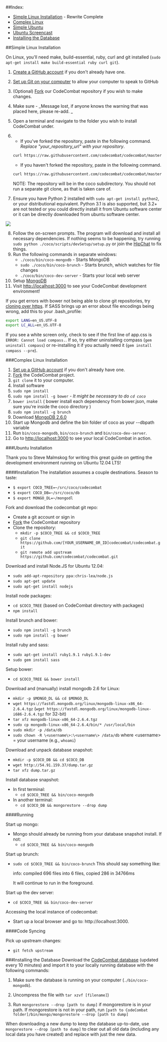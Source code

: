 ##Index:

* [Simple Linux Installation](#simple-linux-installation) - Rewrite Complete
* [Complex Linux](#complex-linux-installation)
* [Simple Ubuntu](#ubuntu-installation)
* [Ubuntu Screencast](http://youtu.be/usN85KSiWUM)
* [Installing the Database](#installing-the-database)

##Simple Linux Installation

On Linux, you'll need make, build-essential, ruby, curl and git installed (`sudo apt-get install make build-essential ruby curl git`).

1. [Create a GitHub account](https://github.com/join) if you don't already have one.
2. [Set up Git on your computer](https://help.github.com/articles/set-up-git/) to allow your computer to speak to GitHub
3. (Optional) [Fork](https://github.com/codecombat/codecombat/fork) our CodeCombat repository if you wish to make changes.
4. Make sure - _Message lost, if anyone knows the warning that was placed here, please re-add.  _
5. Open a terminal and navigate to the folder you wish to install CodeCombat under.
6. * If you've forked the repository, paste in the following command.  *Replace "your_repository_url" with your repository*.

    ```bash
    curl https://raw.githubusercontent.com/codecombat/codecombat/master/scripts/devSetup/bootstrap.sh | bash -s your_repository_url
    ```
   * If you haven't forked the repository, paste in the following command.
    ```bash
    curl https://raw.githubusercontent.com/codecombat/codecombat/master/scripts/devSetup/bootstrap.sh | bash
    ```
    NOTE: The repository will be in the coco subdirectory.  You should not run a separate git clone, as that is taken care of.
7. Ensure you have Python 2 installed with `sudo apt-get install python2`, or your distributional equivalent.  Python 3.1 is also supported, but 3.2+ are not tested or you could directly install it from Ubuntu software center or it can be directly downloaded from ubuntu software center.

![](/home/geetika/Downloads)

8. Follow the on-screen prompts.  The program will download and install all necessary dependencies.  If nothing seems to be happening, try running `sudo python ./coco/scripts/devSetup/setup.py` or join the [HipChat](www.hipchat.com/g3plnOKqa) to fix things.
9.  Run the following commands in separate windows:
    * `./coco/bin/coco-mongodb` - Starts MongoDB
    * `sudo ./coco/bin/coco-brunch` - Starts brunch, which watches for file changes 
    * `./coco/bin/coco-dev-server` - Starts your local web server
10. Setup [MongoDB](#installing-the-database)
11. Visit [http://localhost:3000](http://localhost:3000) to see your CodeCombat development environment!

If you get errors with bower not being able to clone git repositories, try [cloning over https](http://stackoverflow.com/questions/1722807/git-convert-git-urls-to-http-urls/11383587#11383587).  If SASS brings up an error about file encodings being wrong, add this to your .bash_profile:
```bash
export LANG=en_US.UTF-8
export LC_ALL=en_US.UTF-8
```
If you see a white screen only, check to see if the first line of app.css is `ERROR: Cannot load compass.`. If so, try either uninstalling compass (`gem uninstall compass`) or re-installing it if you actually need it (`gem install compass --pre`).

###Complex Linux Installation

1. [Set up a GitHub account](https://help.github.com/articles/set-up-git) if you don't already have one.
2. [Fork](https://github.com/codecombat/codecombat/fork) the CodeCombat project.
3. `git clone` it to your computer.
4. Install software
  1. `sudo npm install`
  2. `sudo npm install -g bower` - _It might be necessary to do `cd coco`_
  3. `bower install` ( bower install each dependency from bower.json, make sure you're inside the coco directory )
  4. `sudo npm install -g brunch`
  5. Download [MongoDB 2.6.0](http://www.mongodb.org/downloads)
  6. Start up Mongodb and define the bin folder of coco as your --dbpath variable
5. Run `bin/coco-mongodb`, `bin/coco-brunch` and `bin/coco-dev-server`.
6. Go to [http://localhost:3000](http://localhost:3000) to see your local CodeCombat in action.

###Ubuntu Installation

Thank you to Steve Malmskog for writing this great guide on getting the development environment running on Ubuntu 12.04 LTS!

####Installation
The installation assumes a couple destinations. Season to taste:

* `$ export COCO_TREE=~/src/coco/codecombat`
* `$ export COCO_DB=~/src/coco/db`
* `$ export MONGO_DL=~/mongodl`

Fork and download the codecombat git repo:
- Create a git account or sign in
- [Fork](https://github.com/codecombat/codecombat/fork) the CodeCombat repository
- Clone the repository:
    - `mkdir -p $COCO_TREE && cd $COCO_TREE`
    - `git clone https://github.com/[YOUR_USERNAME_OR_ID]codecombat/codecombat.git`
    - `git remote add upstream https://github.com/codecombat/codecombat.git`

Download and install Node.JS for Ubuntu 12.04:
- `sudo add-apt-repository ppa:chris-lea/node.js`
- `sudo apt-get update`
- `sudo apt-get install nodejs`

Install node packages:
- `cd $COCO_TREE` (based on CodeCombat directory with packages)
- `npm install `

Install brunch and bower:
- `sudo npm install -g brunch`
- `sudo npm install -g bower`

Install ruby and sass:
- `sudo apt-get install ruby1.9.1 ruby1.9.1-dev`
- `sudo gem install sass`

Setup bower:
- `cd $COCO_TREE && bower install`

Download and (manually) install mongodb 2.6 for Linux:
- `mkdir -p $MONGO_DL && cd $MONGO_DL`
- `wget https://fastdl.mongodb.org/linux/mongodb-linux-x86_64-2.6.4.tgz` (`wget https://fastdl.mongodb.org/linux/mongodb-linux-i686-2.6.4.tgz` for 32-bit)
- `tar xfz mongodb-linux-x86_64-2.6.4.tgz`
- `sudo cp mongodb-linux-x86_64-2.6.4/bin/* /usr/local/bin`
- `sudo mkdir -p /data/db`
- `sudo chown -R \<username\>:\<username\> /data/db`
   where \<username\> = your username (e.g., `whoami`)

Download and unpack database snapshot:
- `mkdir -p $COCO_DB && cd $COCO_DB`
- `wget http://54.91.159.37/dump.tar.gz`
- `tar xfz dump.tar.gz`

Install database snapshot:
- In first terminal:
   - `cd $COCO_TREE && bin/coco-mongodb`
- In another terminal:
   - `cd $COCO_DB && mongorestore --drop dump`

####Running

Start up mongo:
- Mongo should already be running from your database snapshot install. If not:
   - `cd $COCO_TREE && bin/coco-mongodb`

Start up brunch:
- `sudo cd $COCO_TREE && bin/coco-brunch`
   This should say something like:

   info: compiled 696 files into 6 files, copied 286 in 34766ms

   It will continue to run in the foreground.

Start up the dev server:
- `cd $COCO_TREE && bin/coco-dev-server`

Accessing the local instance of codecombat:
- Start up a local browser and go to: http://localhost:3000.

####Code Syncing

Pick up upstream changes:
- `git fetch upstream`

###Installing the Database
Download the [CodeCombat database](http://54.91.159.37/dump.tar.gz) (updated every 10 minutes) and import it to your locally running database with the following commands:

1. Make sure the database is running on your computer (`./bin/coco-mongodb`).

1. Uncompress the file with `tar xzvf [filename]`)

1. Run `mongorestore --drop [path to dump]` if mongorestore is in your path. If mongorestore is not in your path, run `[path to CodeCombat folder]/bin/mongo/mongorestore --drop [path to dump]`

When downloading a new dump to keep the database up-to-date, use `mongorestore --drop [path to dump]` to clear out all old data (including any local data you have created) and replace with just the new data.